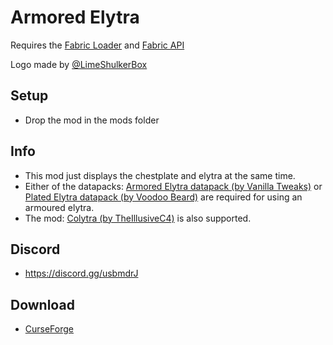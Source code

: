 # Armored Elytra

Requires the [Fabric Loader](https://fabricmc.net/use/) and [Fabric API](https://www.curseforge.com/minecraft/mc-mods/fabric-api)

Logo made by [@LimeShulkerBox](https://www.curseforge.com/members/limeshulkerbox/projects)

## Setup

- Drop the mod in the mods folder

## Info

- This mod just displays the chestplate and elytra at the same time.
- Either of the datapacks: [Armored Elytra datapack (by Vanilla Tweaks)](https://vanillatweaks.net/picker/datapacks/) or [Plated Elytra datapack (by Voodoo Beard)](http://mc.voodoobeard.com/#plated_elytra) are required for using an armoured elytra.
- The mod: [Colytra (by TheIllusiveC4)](https://www.curseforge.com/minecraft/mc-mods/colytra-fabric) is also supported.

## Discord

- https://discord.gg/usbmdrJ

## Download

- [CurseForge](https://www.curseforge.com/minecraft/mc-mods/armored-elytra)
